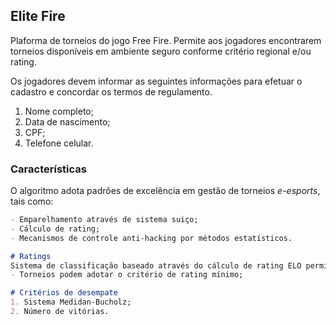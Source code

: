 ## Elite Fire

Plaforma de torneios do jogo Free Fire. Permite aos jogadores encontrarem torneios disponíveis em ambiente seguro conforme critério regional e/ou rating.

Os jogadores devem informar as seguintes informações para efetuar o cadastro e concordar os termos de regulamento. 
1. Nome completo;
2. Data de nascimento;
3. CPF;
4. Telefone celular.

### Características

O algoritmo adota padrões de excelência em gestão de torneios _e-esports_, tais como:

```markdown
- Emparelhamento através de sistema suiço;
- Cálculo de rating;
- Mecanismos de controle anti-hacking por métodos estatísticos.

# Ratings
Sistema de classificação baseado através do cálculo de rating ELO permite estimar habilidade os jogadores ativos da plaforma. 
- Torneios podem adotar o critério de rating mínimo;

# Critérios de desempate
1. Sistema Medidan-Bucholz;
2. Número de vitórias.


```


